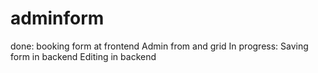 # adminform
done:
booking form at frontend
Admin from and grid
In progress:
Saving form in backend
Editing in backend
